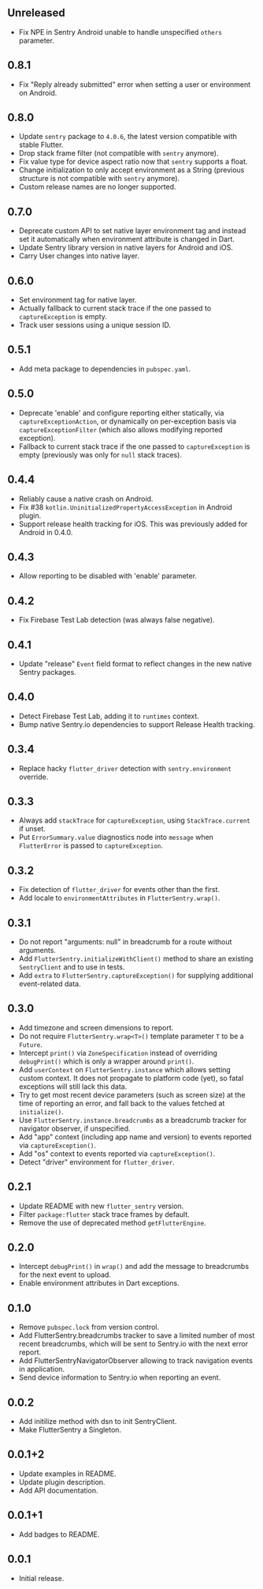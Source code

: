 ## Unreleased

- Fix NPE in Sentry Android unable to handle unspecified `others` parameter.

## 0.8.1

- Fix "Reply already submitted" error when setting a user or environment on
  Android.

## 0.8.0

- Update `sentry` package to `4.0.6`, the latest version compatible with stable
  Flutter.
- Drop stack frame filter (not compatible with `sentry` anymore).
- Fix value type for device aspect ratio now that `sentry` supports a float.
- Change initialization to only accept environment as a String (previous
  structure is not compatible with `sentry` anymore).
- Custom release names are no longer supported.

## 0.7.0

- Deprecate custom API to set native layer environment tag and instead set it
  automatically when environment attribute is changed in Dart.
- Update Sentry library version in native layers for Android and iOS.
- Carry User changes into native layer.

## 0.6.0

- Set environment tag for native layer.
- Actually fallback to current stack trace if the one passed to
  `captureException` is empty.
- Track user sessions using a unique session ID.

## 0.5.1

- Add meta package to dependencies in `pubspec.yaml`.

## 0.5.0

- Deprecate 'enable' and configure reporting either statically, via
  `captureExceptionAction`, or dynamically on per-exception basis via
  `captureExceptionFilter` (which also allows modifying reported exception).
- Fallback to current stack trace if the one passed to `captureException` is
  empty (previously was only for `null` stack traces).

## 0.4.4

- Reliably cause a native crash on Android.
- Fix #38 `kotlin.UninitializedPropertyAccessException` in Android plugin.
- Support release health tracking for iOS. This was previously added for Android
  in 0.4.0.

## 0.4.3

- Allow reporting to be disabled with 'enable' parameter.

## 0.4.2

- Fix Firebase Test Lab detection (was always false negative).

## 0.4.1

- Update "release" `Event` field format to reflect changes in the new native
  Sentry packages.

## 0.4.0

- Detect Firebase Test Lab, adding it to `runtimes` context.
- Bump native Sentry.io dependencies to support Release Health tracking.

## 0.3.4

- Replace hacky `flutter_driver` detection with `sentry.environment` override.

## 0.3.3

- Always add `stackTrace` for `captureException`, using `StackTrace.current` if
  unset.
- Put `ErrorSummary.value` diagnostics node into `message` when `FlutterError`
  is passed to `captureException`.

## 0.3.2

- Fix detection of `flutter_driver` for events other than the first.
- Add locale to `environmentAttributes` in `FlutterSentry.wrap()`.

## 0.3.1

- Do not report "arguments: null" in breadcrumb for a route without arguments.
- Add `FlutterSentry.initializeWithClient()` method to share an existing
  `SentryClient` and to use in tests.
- Add `extra` to `FlutterSentry.captureException()` for supplying additional
  event-related data.

## 0.3.0

- Add timezone and screen dimensions to report.
- Do not require `FlutterSentry.wrap<T>()` template parameter `T` to be a
  `Future`.
- Intercept `print()` via `ZoneSpecification` instead of overriding
  `debugPrint()` which is only a wrapper around `print()`.
- Add `userContext` on `FlutterSentry.instance` which allows setting custom
  context. It does not propagate to platform code (yet), so fatal exceptions
  will still lack this data.
- Try to get most recent device parameters (such as screen size) at the time of
  reporting an error, and fall back to the values fetched at `initialize()`.
- Use `FlutterSentry.instance.breadcrumbs` as a breadcrumb tracker for navigator
  observer, if unspecified.
- Add "app" context (including app name and version) to events reported via
  `captureException()`.
- Add "os" context to events reported via `captureException()`.
- Detect "driver" environment for `flutter_driver`.

## 0.2.1

- Update README with new `flutter_sentry` version.
- Filter `package:flutter` stack trace frames by default.
- Remove the use of deprecated method `getFlutterEngine`.

## 0.2.0

- Intercept `debugPrint()` in `wrap()` and add the message to breadcrumbs for
  the next event to upload.
- Enable environment attributes in Dart exceptions.

## 0.1.0

- Remove `pubspec.lock` from version control.
- Add FlutterSentry.breadcrumbs tracker to save a limited number of most recent
  breadcrumbs, which will be sent to Sentry.io with the next error report.
- Add FlutterSentryNavigatorObserver allowing to track navigation events in
  application.
- Send device information to Sentry.io when reporting an event.

## 0.0.2

- Add initilize method with dsn to init SentryClient.
- Make FlutterSentry a Singleton.

## 0.0.1+2

- Update examples in README.
- Update plugin description.
- Add API documentation.

## 0.0.1+1

- Add badges to README.

## 0.0.1

- Initial release.
